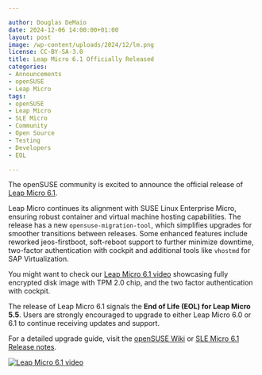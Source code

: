 ```yaml
---

author: Douglas DeMaio
date: 2024-12-06 14:00:00+01:00
layout: post
image: /wp-content/uploads/2024/12/lm.png
license: CC-BY-SA-3.0
title: Leap Micro 6.1 Officially Released
categories:
- Announcements
- openSUSE
- Leap Micro
tags:
- openSUSE
- Leap Micro
- SLE Micro
- Community
- Open Source
- Testing
- Developers
- EOL

---
```


The openSUSE community is excited to announce the official release of [Leap Micro 6.1](https://get.opensuse.org/leapmicro/6.1/). 

Leap Micro continues its alignment with SUSE Linux Enterprise Micro, ensuring robust container and virtual machine hosting capabilities. The release has a new `opensuse-migration-tool`, which simplifies upgrades for smoother transitions between releases. Some enhanced features include reworked jeos-firstboot, soft-reboot support to further minimize downtime, two-factor authentication with cockpit and additional tools like `vhostmd` for SAP Virtualization.

You might want to check our [Leap Micro 6.1 video](https://youtu.be/ANh5FHZDOxo) showcasing fully encrypted disk image with TPM 2.0 chip, and the two factor authentication with cockpit. 

The release of Leap Micro 6.1 signals the **End of Life (EOL) for Leap Micro 5.5**. Users are strongly encouraged to upgrade to either Leap Micro 6.0 or 6.1 to continue receiving updates and support. 

For a detailed upgrade guide, visit the [openSUSE Wiki](https://en.opensuse.org) or [SLE Micro 6.1 Release notes](https://www.suse.com/releasenotes/x86_64/SL-Micro/6.1/index.html).

[![Leap Micro 6.1 video](https://img.youtube.com/vi/ANh5FHZDOxo/0.jpg)](https://youtu.be/ANh5FHZDOxo)

<meta name="openSUSE, Leap Micro, Open Source, Upgrade, EOL" content="HTML,CSS,XML,JavaScript">
